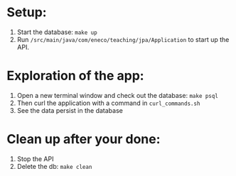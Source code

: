 # Setup:

1. Start the database: `make up`
2. Run `/src/main/java/com/eneco/teaching/jpa/Application` to start up the API. 

# Exploration of the app:
1. Open a new terminal window and check out the database: `make psql`
2. Then curl the application with a command in `curl_commands.sh`
3. See the data persist in the database

# Clean up after your done:
1. Stop the API
2. Delete the db:  `make clean`